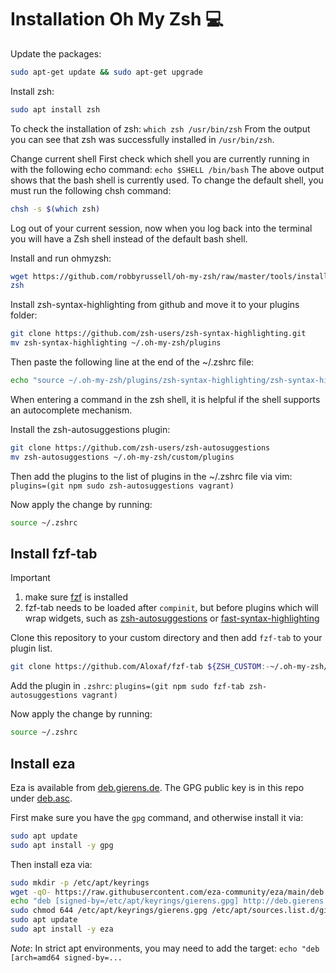 # Installation Oh My Zsh 💻



Update the packages:
```bash
sudo apt-get update && sudo apt-get upgrade
```

Install zsh:
```bash
sudo apt install zsh
```

To check the installation of zsh: `which zsh /usr/bin/zsh` From the output you can see that zsh was successfully installed in `/usr/bin/zsh`.

Change current shell First check which shell you are currently running in with the following echo command: `echo $SHELL /bin/bash` The above output shows that the bash shell is currently used. To change the default shell, you must run the following chsh command:

```bash
chsh -s $(which zsh)
```

Log out of your current session, now when you log back into the terminal you will have a Zsh shell instead of the default bash shell.

Install and run ohmyzsh:

```bash
wget https://github.com/robbyrussell/oh-my-zsh/raw/master/tools/install.sh -O - | zsh
zsh
```

Install zsh-syntax-highlighting from github and move it to your plugins folder:

```bash
git clone https://github.com/zsh-users/zsh-syntax-highlighting.git
mv zsh-syntax-highlighting ~/.oh-my-zsh/plugins
```

Then paste the following line at the end of the ~/.zshrc file:

```bash
echo "source ~/.oh-my-zsh/plugins/zsh-syntax-highlighting/zsh-syntax-highlighting.zsh" >> ~/.zshrc
```

When entering a command in the zsh shell, it is helpful if the shell supports an autocomplete mechanism.

Install the zsh-autosuggestions plugin:

```bash
git clone https://github.com/zsh-users/zsh-autosuggestions
mv zsh-autosuggestions ~/.oh-my-zsh/custom/plugins
```

Then add the plugins to the list of plugins in the ~/.zshrc file via vim: `plugins=(git npm sudo zsh-autosuggestions vagrant)`

Now apply the change by running:

```bash
source ~/.zshrc
```

## Install fzf-tab

> [!IMPORTANT]
>
> 1. make sure [fzf](https://github.com/junegunn/fzf)  is installed
> 2. fzf-tab needs to be loaded after `compinit`, but before plugins which will wrap widgets, such as [zsh-autosuggestions](https://github.com/zsh-users/zsh-autosuggestions) or [fast-syntax-highlighting](https://github.com/zdharma-continuum/fast-syntax-highlighting)

Clone this repository to your custom directory and then add `fzf-tab` to your plugin list.

```bash
git clone https://github.com/Aloxaf/fzf-tab ${ZSH_CUSTOM:-~/.oh-my-zsh/custom}/plugins/fzf-tab
```

Add the plugin in `.zshrc`: `plugins=(git npm sudo fzf-tab zsh-autosuggestions vagrant)`

Now apply the change by running:

```bash
source ~/.zshrc
```

## Install eza

Eza is available from [deb.gierens.de](http://deb.gierens.de). The GPG public
key is in this repo under [deb.asc](/deb.asc).

First make sure you have the `gpg` command, and otherwise install it via:

```bash
sudo apt update
sudo apt install -y gpg
```

Then install eza via:

```bash
sudo mkdir -p /etc/apt/keyrings
wget -qO- https://raw.githubusercontent.com/eza-community/eza/main/deb.asc | sudo gpg --dearmor -o /etc/apt/keyrings/gierens.gpg
echo "deb [signed-by=/etc/apt/keyrings/gierens.gpg] http://deb.gierens.de stable main" | sudo tee /etc/apt/sources.list.d/gierens.list
sudo chmod 644 /etc/apt/keyrings/gierens.gpg /etc/apt/sources.list.d/gierens.list
sudo apt update
sudo apt install -y eza
```
_Note_: In strict apt environments, you may need to add the target: `echo "deb [arch=amd64 signed-by=...` 








